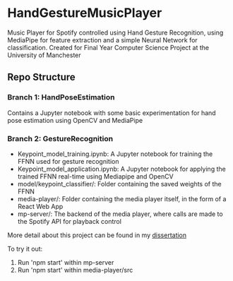 # HandGestureMusicPlayer
Music Player for Spotify controlled using Hand Gesture Recognition, using MediaPipe for feature extraction and a simple Neural Network for classification.
Created for Final Year Computer Science Project at the University of Manchester

## Repo Structure

### Branch 1: HandPoseEstimation
Contains a Jupyter notebook with some basic experimentation for hand pose estimation using OpenCV and MediaPipe

### Branch 2: GestureRecognition
- Keypoint_model_training.ipynb: A Jupyter notebook for training the FFNN used for gesture recognition
- Keypoint_model_application.ipynb: A Jupyter notebook for applying the trained FFNN real-time using Mediapipe and OpenCV
- model/keypoint_classifier/: Folder containing the saved weights of the FFNN
- media-player/: Folder containing the media player itself, in the form of a React Web App
- mp-server/: The backend of the media player, where calls are made to the Spotify API for playback control

More detail about this project can be found in my [dissertation](https://www.overleaf.com/read/spnxstqsgfzh)

To try it out:
1. Run 'npm start' within mp-server
2. Run 'npm start' within media-player/src
